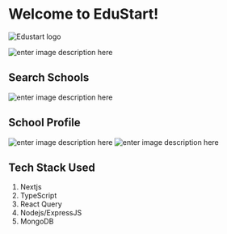 # Welcome to EduStart!

![Edustart logo](https://edu-start.vercel.app/_next/image?url=/_next/static/media/edustart-logo.b02c57f0.png&w=1080&q=75)

![enter image description here](https://raw.githubusercontent.com/hardikhere/EduStart/main/Screenshot%202023-12-06%20at%2010.31.07%E2%80%AFPM.png)
## Search Schools
![enter image description here](https://raw.githubusercontent.com/hardikhere/EduStart/main/Screenshot%202023-12-06%20at%2010.33.15%E2%80%AFPM.png)
## School Profile
![enter image description here](https://github.com/hardikhere/EduStart/blob/main/Screenshot%202023-12-06%20at%2010.33.34%E2%80%AFPM.png?raw=true)
![enter image description here](https://github.com/hardikhere/EduStart/blob/main/Screenshot%202023-12-06%20at%2010.33.57%E2%80%AFPM.png?raw=true)

## Tech Stack Used
 1. Nextjs
 2. TypeScript
 3. React Query
 4. Nodejs/ExpressJS
 5. MongoDB

